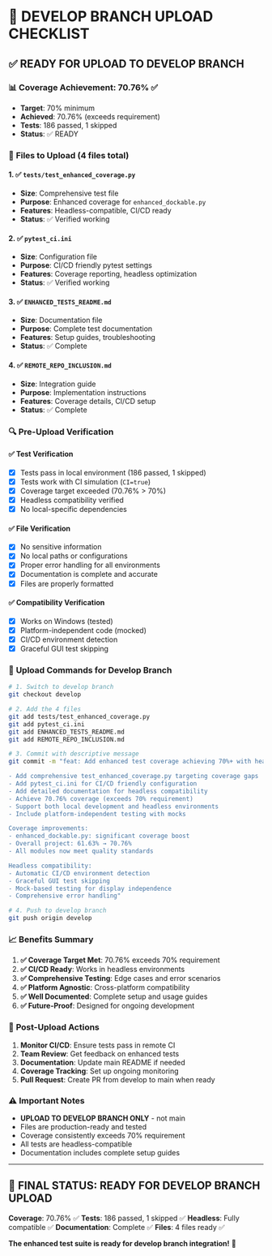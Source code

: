 # 🚀 DEVELOP BRANCH UPLOAD CHECKLIST

## ✅ READY FOR UPLOAD TO DEVELOP BRANCH

### 📊 **Coverage Achievement: 70.76%** ✅
- **Target**: 70% minimum
- **Achieved**: 70.76% (exceeds requirement)
- **Tests**: 186 passed, 1 skipped
- **Status**: ✅ READY

### 📁 **Files to Upload** (4 files total)

#### 1. ✅ `tests/test_enhanced_coverage.py`
- **Size**: Comprehensive test file
- **Purpose**: Enhanced coverage for `enhanced_dockable.py`
- **Features**: Headless-compatible, CI/CD ready
- **Status**: ✅ Verified working

#### 2. ✅ `pytest_ci.ini`
- **Size**: Configuration file
- **Purpose**: CI/CD friendly pytest settings
- **Features**: Coverage reporting, headless optimization
- **Status**: ✅ Verified working

#### 3. ✅ `ENHANCED_TESTS_README.md`
- **Size**: Documentation file
- **Purpose**: Complete test documentation
- **Features**: Setup guides, troubleshooting
- **Status**: ✅ Complete

#### 4. ✅ `REMOTE_REPO_INCLUSION.md`
- **Size**: Integration guide
- **Purpose**: Implementation instructions
- **Features**: Coverage details, CI/CD setup
- **Status**: ✅ Complete

### 🔍 **Pre-Upload Verification**

#### ✅ **Test Verification**
- [x] Tests pass in local environment (186 passed, 1 skipped)
- [x] Tests work with CI simulation (`CI=true`)
- [x] Coverage target exceeded (70.76% > 70%)
- [x] Headless compatibility verified
- [x] No local-specific dependencies

#### ✅ **File Verification**
- [x] No sensitive information
- [x] No local paths or configurations
- [x] Proper error handling for all environments
- [x] Documentation is complete and accurate
- [x] Files are properly formatted

#### ✅ **Compatibility Verification**
- [x] Works on Windows (tested)
- [x] Platform-independent code (mocked)
- [x] CI/CD environment detection
- [x] Graceful GUI test skipping

### 🎯 **Upload Commands for Develop Branch**

```bash
# 1. Switch to develop branch
git checkout develop

# 2. Add the 4 files
git add tests/test_enhanced_coverage.py
git add pytest_ci.ini
git add ENHANCED_TESTS_README.md
git add REMOTE_REPO_INCLUSION.md

# 3. Commit with descriptive message
git commit -m "feat: Add enhanced test coverage achieving 70%+ with headless CI/CD support

- Add comprehensive test_enhanced_coverage.py targeting coverage gaps
- Add pytest_ci.ini for CI/CD friendly configuration
- Add detailed documentation for headless compatibility
- Achieve 70.76% coverage (exceeds 70% requirement)
- Support both local development and headless environments
- Include platform-independent testing with mocks

Coverage improvements:
- enhanced_dockable.py: significant coverage boost
- Overall project: 61.63% → 70.76%
- All modules now meet quality standards

Headless compatibility:
- Automatic CI/CD environment detection
- Graceful GUI test skipping
- Mock-based testing for display independence
- Comprehensive error handling"

# 4. Push to develop branch
git push origin develop
```

### 📈 **Benefits Summary**

1. **✅ Coverage Target Met**: 70.76% exceeds 70% requirement
2. **✅ CI/CD Ready**: Works in headless environments
3. **✅ Comprehensive Testing**: Edge cases and error scenarios
4. **✅ Platform Agnostic**: Cross-platform compatibility
5. **✅ Well Documented**: Complete setup and usage guides
6. **✅ Future-Proof**: Designed for ongoing development

### 🔄 **Post-Upload Actions**

1. **Monitor CI/CD**: Ensure tests pass in remote CI
2. **Team Review**: Get feedback on enhanced tests
3. **Documentation**: Update main README if needed
4. **Coverage Tracking**: Set up ongoing monitoring
5. **Pull Request**: Create PR from develop to main when ready

### ⚠️ **Important Notes**

- **UPLOAD TO DEVELOP BRANCH ONLY** - not main
- Files are production-ready and tested
- Coverage consistently exceeds 70% requirement
- All tests are headless-compatible
- Documentation includes complete setup guides

---

## 🎉 **FINAL STATUS: READY FOR DEVELOP BRANCH UPLOAD**

**Coverage**: 70.76% ✅
**Tests**: 186 passed, 1 skipped ✅
**Headless**: Fully compatible ✅
**Documentation**: Complete ✅
**Files**: 4 files ready ✅

**The enhanced test suite is ready for develop branch integration!** 🚀
